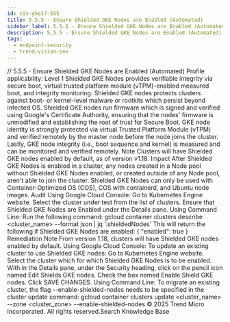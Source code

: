 ```yaml
---
id: cis-gke17-555
title: 5.5.5 - Ensure Shielded GKE Nodes are Enabled (Automated)
sidebar_label: 5.5.5 - Ensure Shielded GKE Nodes are Enabled (Automated)
description: 5.5.5 - Ensure Shielded GKE Nodes are Enabled (Automated)
tags:
  - endpoint-security
  - trend-vision-one
---
```


/*<![CDATA[*/ $('#title').html($('meta[name=map-description]').attr('content')); /*]]>*/ 5.5.5 - Ensure Shielded GKE Nodes are Enabled (Automated) Profile applicability: Level 1 Shielded GKE Nodes provides verifiable integrity via secure boot, virtual trusted platform module (vTPM)-enabled measured boot, and integrity monitoring. Shielded GKE nodes protects clusters against boot- or kernel-level malware or rootkits which persist beyond infected OS. Shielded GKE nodes run firmware which is signed and verified using Google's Certificate Authority, ensuring that the nodes' firmware is unmodified and establishing the root of trust for Secure Boot. GKE node identity is strongly protected via virtual Trusted Platform Module (vTPM) and verified remotely by the master node before the node joins the cluster. Lastly, GKE node integrity (i.e., boot sequence and kernel) is measured and can be monitored and verified remotely. Note Clusters will have Shielded GKE nodes enabled by default, as of version v1.18. Impact After Shielded GKE Nodes is enabled in a cluster, any nodes created in a Node pool without Shielded GKE Nodes enabled, or created outside of any Node pool, aren't able to join the cluster. Shielded GKE Nodes can only be used with Container-Optimized OS (COS), COS with containerd, and Ubuntu node images. Audit Using Google Cloud Console: Go to Kubernetes Engine website. Select the cluster under test from the list of clusters. Ensure that Shielded GKE Nodes are Enabled under the Details pane. Using Command Line: Run the following command: gcloud container clusters describe <cluster_name> --format json | jq '.shieldedNodes' This will return the following if Shielded GKE Nodes are enabled: { "enabled": true } Remediation Note From version 1.18, clusters will have Shielded GKE nodes enabled by default. Using Google Cloud Console: To update an existing cluster to use Shielded GKE nodes: Go to Kubernetes Engine website. Select the cluster which for which Shielded GKE Nodes is to be enabled. With in the Details pane, under the Security heading, click on the pencil icon named Edit Shields GKE nodes. Check the box named Enable Shield GKE nodes. Click SAVE CHANGES. Using Command Line: To migrate an existing cluster, the flag --enable-shielded-nodes needs to be specified in the cluster update command: gcloud container clusters update <cluster_name> --zone <cluster_zone> --enable-shielded-nodes © 2025 Trend Micro Incorporated. All rights reserved.Search Knowledge Base